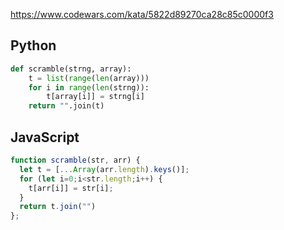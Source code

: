 https://www.codewars.com/kata/5822d89270ca28c85c0000f3

## Python
```python
def scramble(strng, array):
    t = list(range(len(array)))
    for i in range(len(strng)):
        t[array[i]] = strng[i]
    return "".join(t)
```

## JavaScript
```js
function scramble(str, arr) {
  let t = [...Array(arr.length).keys()];
  for (let i=0;i<str.length;i++) {
    t[arr[i]] = str[i];
  }
  return t.join("")
};
```